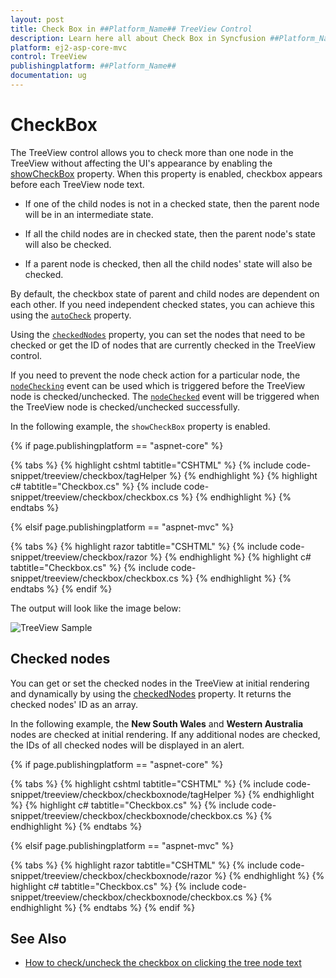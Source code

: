 ```yaml
---
layout: post
title: Check Box in ##Platform_Name## TreeView Control
description: Learn here all about Check Box in Syncfusion ##Platform_Name## TreeView control of Syncfusion Essential JS 2 and more.
platform: ej2-asp-core-mvc
control: TreeView
publishingplatform: ##Platform_Name##
documentation: ug
---
```



# CheckBox

The TreeView control allows you to check more than one node in the TreeView without affecting the UI's appearance by enabling the [showCheckBox](https://help.syncfusion.com/cr/aspnetcore-js2/Syncfusion.EJ2~Syncfusion.EJ2.Navigations.TreeView~ShowCheckBox.html) property. When this property is enabled, checkbox appears before each TreeView node text.

* If one of the child nodes is not in a checked state, then the parent node will be in an intermediate state.

* If all the child nodes are in checked state, then the parent node's state will also be checked.

* If a parent node is checked, then all the child nodes' state will also be checked.

By default, the checkbox state of parent and child nodes are dependent on each other. If you need independent checked states, you can achieve this using the [`autoCheck`](https://help.syncfusion.com/cr/aspnetcore-js2/Syncfusion.EJ2~Syncfusion.EJ2.Navigations.TreeView~AutoCheck.html) property.

Using the [`checkedNodes`](https://help.syncfusion.com/cr/aspnetcore-js2/Syncfusion.EJ2~Syncfusion.EJ2.Navigations.TreeView~CheckedNodes.html) property, you can set the nodes that need to be checked or get the ID of nodes that are currently checked in the TreeView control.

If you need to prevent the node check action for a particular node, the [`nodeChecking`](https://help.syncfusion.com/cr/aspnetcore-js2/Syncfusion.EJ2~Syncfusion.EJ2.Navigations.TreeView~NodeChecking.html) event can be used which is triggered before the TreeView node is checked/unchecked. The [`nodeChecked`](https://help.syncfusion.com/cr/aspnetcore-js2/Syncfusion.EJ2~Syncfusion.EJ2.Navigations.TreeView~NodeChecked.html) event will be triggered when the TreeView node is checked/unchecked successfully.

In the following example, the `showCheckBox` property is enabled.

{% if page.publishingplatform == "aspnet-core" %}

{% tabs %}
{% highlight cshtml tabtitle="CSHTML" %}
{% include code-snippet/treeview/checkbox/tagHelper %}
{% endhighlight %}
{% highlight c# tabtitle="Checkbox.cs" %}
{% include code-snippet/treeview/checkbox/checkbox.cs %}
{% endhighlight %}
{% endtabs %}

{% elsif page.publishingplatform == "aspnet-mvc" %}

{% tabs %}
{% highlight razor tabtitle="CSHTML" %}
{% include code-snippet/treeview/checkbox/razor %}
{% endhighlight %}
{% highlight c# tabtitle="Checkbox.cs" %}
{% include code-snippet/treeview/checkbox/checkbox.cs %}
{% endhighlight %}
{% endtabs %}
{% endif %}



The output will look like the image below:

![TreeView Sample](./images/checkbox.PNG)

## Checked nodes

You can get or set the checked nodes in the TreeView at initial rendering and dynamically by using the [checkedNodes](https://help.syncfusion.com/cr/aspnetcore-js2/Syncfusion.EJ2~Syncfusion.EJ2.Navigations.TreeView~CheckedNodes.html) property. It returns the checked nodes' ID as an array.

In the following example, the **New South Wales** and **Western Australia** nodes are checked at initial rendering. If any additional nodes are checked, the IDs of all checked nodes will be displayed in an alert.

{% if page.publishingplatform == "aspnet-core" %}

{% tabs %}
{% highlight cshtml tabtitle="CSHTML" %}
{% include code-snippet/treeview/checkbox/checkboxnode/tagHelper %}
{% endhighlight %}
{% highlight c# tabtitle="Checkbox.cs" %}
{% include code-snippet/treeview/checkbox/checkboxnode/checkbox.cs %}
{% endhighlight %}
{% endtabs %}

{% elsif page.publishingplatform == "aspnet-mvc" %}

{% tabs %}
{% highlight razor tabtitle="CSHTML" %}
{% include code-snippet/treeview/checkbox/checkboxnode/razor %}
{% endhighlight %}
{% highlight c# tabtitle="Checkbox.cs" %}
{% include code-snippet/treeview/checkbox/checkboxnode/checkbox.cs %}
{% endhighlight %}
{% endtabs %}
{% endif %}



## See Also

* [How to check/uncheck the checkbox on clicking the tree node text](./how-to/check-uncheck-the-checkbox-on-clicking-the-tree-node-text)
